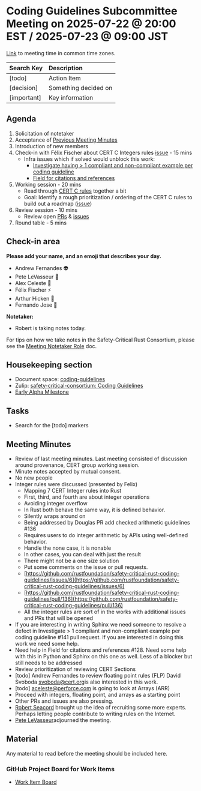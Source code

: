 # **Coding Guidelines Subcommittee Meeting on 2025-07-22 @ 20:00 EST / 2025-07-23 @ 09:00 JST**

[Link](https://www.worldtimebuddy.com/?qm=1&lid=5,100,2643743,12,1850147,2193733,1880252,8&h=5&date=2025-7-22&sln=20-21&hf=1) to meeting time in common time zones.

| Search Key | Description |
| :---- | :---- |
| \[todo\] | Action Item |
| \[decision\] | Something decided on |
| \[important\] | Key information |

## Agenda

1. Solicitation of notetaker  
2. Acceptance of [Previous Meeting Minutes](https://github.com/rustfoundation/safety-critical-rust-consortium/blob/main/subcommittee/coding-guidelines/meetings/2025-07-22/minutes.md)  
3. Introduction of new members  
4. Check-in with Félix Fischer about CERT C Integers rules [issue](https://github.com/rustfoundation/safety-critical-rust-coding-guidelines/issues/6) \- 15 mins  
   * Infra issues which if solved would unblock this work:  
     * [Investigate having \> 1 compliant and non-compliant example per coding guideline](https://github.com/rustfoundation/safety-critical-rust-coding-guidelines/issues/141)  
     * [Field for citations and references](https://github.com/rustfoundation/safety-critical-rust-coding-guidelines/issues/128)  
5. Working session \- 20 mins  
   * Read through [CERT C rules](https://wiki.sei.cmu.edu/confluence/display/c/2+Rules) together a bit  
   * Goal: Identify a rough prioritization / ordering of the CERT C rules to build out a roadmap ([issue](https://github.com/rustfoundation/safety-critical-rust-coding-guidelines/issues/152))  
6. Review session \- 10 mins  
   * Review open [PRs](https://github.com/rustfoundation/safety-critical-rust-coding-guidelines/pulls) & [issues](https://github.com/rustfoundation/safety-critical-rust-coding-guidelines/issues)  
7. Round table \- 5 mins

## Check-in area

**Please add your name, and an emoji that describes your day.**

* Andrew Fernandes 👽  
* Pete LeVasseur 🖖  
* Alex Celeste 🥱  
* Félix Fischer ⚡  
* Arthur Hicken 🧐  
* Fernando Jose 🏃

**Notetaker:**

* Robert is taking notes today.

For tips on how we take notes in the Safety-Critical Rust Consortium, please see the [Meeting Notetaker Role](https://github.com/rustfoundation/safety-critical-rust-consortium/blob/main/docs/notetaker-role.md) doc.

## Housekeeping section

* Document space: [coding-guidelines](https://github.com/rustfoundation/safety-critical-rust-consortium/tree/main/subcommittee/coding-guidelines)  
* Zulip: [safety-critical-consortium: Coding Guidelines](https://rust-lang.zulipchat.com/#narrow/channel/445688-safety-critical-consortium/topic/Coding.20Guidelines)  
* [Early Alpha Milestone](https://github.com/rustfoundation/safety-critical-rust-coding-guidelines/milestone/1)

## Tasks

* Search for the \[todo\] markers

## Meeting Minutes

* Review of last meeting minutes.  Last meeting consisted of discussion around provenance, CERT group working session.  
* Minute notes accepted by mutual consent.  
* No new people  
* Integer rules were discussed (presented by Felix)  
  * Mapping 7 CERT Integer rules into Rust  
  * First, third, and fourth are about integer operations  
  * Avoiding integer overflow  
  * In Rust both behave the same way, it is defined behavior.  
  * Silently wraps around on   
  * Being addressed by Douglas PR add checked arithmetic guidelines \#136  
  * Requires users to do integer arithmetic by APIs using well-defined behavior.  
  * Handle the none case, it is nonable  
  * In other cases, you can deal with just the result  
  * There might not be a one size solution  
  * Put some comments on the issue or pull requests.  
  * [https://github.com/rustfoundation/safety-critical-rust-coding-guidelines/issues/6](https://github.com/rustfoundation/safety-critical-rust-coding-guidelines/issues/6)  
  * [https://github.com/rustfoundation/safety-critical-rust-coding-guidelines/pull/136](https://github.com/rustfoundation/safety-critical-rust-coding-guidelines/pull/136)  
  * All the integer rules are sort of in the works with additional issues and PRs that will be opened  
* If you are interesting in writing Sphinx we need someone to resolve a defect in Investigate \> 1 compliant and non-compliant example per coding guideline \#141 pull request.  If you are interested in doing this work we need some help.  
* Need help in Field for citations and references \#128.  Need some help with this in Python and Sphinx on this one as well.  Less of a blocker but still needs to be addressed  
* Review prioritization of reviewing CERT Sections  
* \[todo\] Andrew Fernandes to review floating point rules (FLP) David Svoboda  [svoboda@cert.org](mailto:svoboda@cert.org)is also interested in this work.  
* \[todo\]  [aceleste@perforce.com](mailto:aceleste@perforce.com) is going to look at Arrays (ARR)  
* Proceed with integers, floating point, and arrays as a starting point  
* Other PRs and issues are also pressing.   
* [Robert Seacord](mailto:rcseacord@gmail.com) brought up the idea of recruiting some more experts.  Perhaps letting people contribute to writing rules on the Internet.  
* [Pete LeVasseur](mailto:pete.levasseur@woven-planet.global)adjourned the meeting.

## Material

Any material to read before the meeting should be included here.

### GitHub Project Board for Work Items

* [Work Item Board](https://github.com/orgs/rustfoundation/projects/1)
